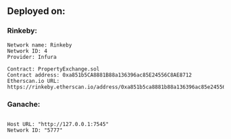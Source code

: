 ## Deployed on:

### Rinkeby:

```
Network name: Rinkeby
Network ID: 4
Provider: Infura

Contract: PropertyExchange.sol
Contract address: 0xa851b5CA8881B88a136396ac85E24556C8AE8712
Etherscan.io URL: https://rinkeby.etherscan.io/address/0xa851b5ca8881b88a136396ac85e24556c8ae8712

```

### Ganache:

```

Host URL: "http://127.0.0.1:7545"
Network ID: "5777"

```
